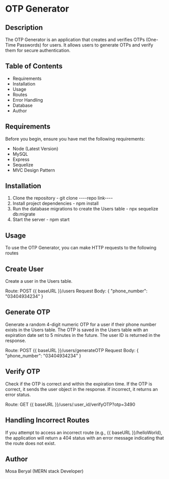 # OTP Generator

## Description

The OTP Generator is an application that creates and verifies OTPs (One-Time Passwords) for users. It allows users to generate OTPs and verify them for secure authentication.

## Table of Contents

- Requirements
- Installation
- Usage
- Routes
- Error Handling
- Database
- Author


## Requirements

Before you begin, ensure you have met the following requirements:

- Node (Latest Version)
- MySQL
- Express
- Sequelize
- MVC Design Pattern

## Installation

1. Clone the repository - git clone ----repo link----
2. Install project dependencies - npm install
3. Run the database migrations to create the Users table - npx sequelize db:migrate
4. Start the server - npm start

## Usage
To use the OTP Generator, you can make HTTP requests to the following routes

## Create User
Create a user in the Users table.

Route: POST {{ baseURL }}/users
Request Body: { "phone_number": "03404934234" }

## Generate OTP
Generate a random 4-digit numeric OTP for a user if their phone number exists in the Users table. The OTP is saved in the Users table with an expiration date set to 5 minutes in the future. The user ID is returned in the response.

Route: POST {{ baseURL }}/users/generateOTP
Request Body: { "phone_number": "03404934234" }

## Verify OTP
Check if the OTP is correct and within the expiration time. If the OTP is correct, it sends the user object in the response. If incorrect, it returns an error status.

Route: GET {{ baseURL }}/users/:user_id/verifyOTP?otp=3490

## Handling Incorrect Routes
If you attempt to access an incorrect route (e.g., {{ baseURL }}/helloWorld), the application will return a 404 status with an error message indicating that the route does not exist.

## Author
Mosa Beryal (MERN stack Developer)
